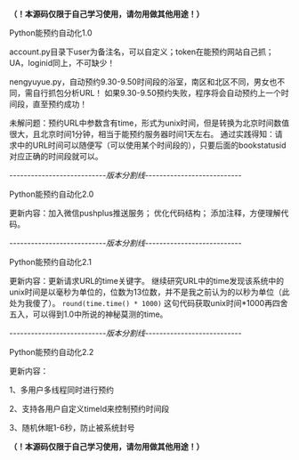 **（！本源码仅限于自己学习使用，请勿用做其他用途！）**

Python能预约自动化1.0

account.py目录下user为备注名，可以自定义；token在能预约网站自己抓；UA，loginid同上，不可缺少！

nengyuyue.py，自动预约9.30-9.50时间段的浴室，南区和北区不同，男女也不同，需自行抓包分析URL！
              如果9.30-9.50预约失败，程序将会自动预约上一个时间段，直至预约成功！

未解问题：预约URL中参数含有time，形式为unix时间，但是转换为北京时间数值很大，且北京时间1分钟，相当于能预约服务器时间1天左右。
        通过实践得知：请求中的URL时间可以随便写（可以使用某个时间段的），只要后面的bookstatusid对应正确的时间段就可以。

---------------------------_版本分割线_---------------------------

Python能预约自动化2.0

更新内容：加入微信pushplus推送服务；
        优化代码结构；
        添加注释，方便理解代码。

---------------------------_版本分割线_---------------------------

Python能预约自动化2.1

更新内容：更新请求URL的time关键字。
继续研究URL中的time发现该系统中的unix时间是以毫秒为单位的，位数为13位数，并不是我之前认为的以秒为单位（此处为我傻了）。
`round(time.time() * 1000)`
这句代码获取unix时间*1000再四舍五入，可以得到1.0中所说的神秘莫测的time。

---------------------------_版本分割线_---------------------------

Python能预约自动化2.2

更新内容：

1、多用户多线程同时进行预约

2、支持各用户自定义timeId来控制预约时间段

3、随机休眠1-6秒，防止被系统封号


**（！本源码仅限于自己学习使用，请勿用做其他用途！）**
